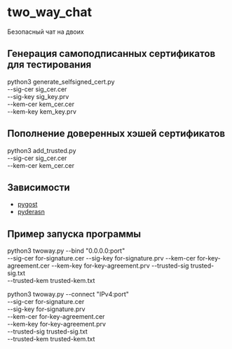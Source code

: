 # two_way_chat
Безопасный чат на двоих

## Генерация самоподписанных сертификатов для тестирования
python3 generate_selfsigned_cert.py  
  --sig-cer sig_cer.cer  
  --sig-key sig_key.prv  
  --kem-cer kem_cer.cer  
  --kem-key kem_key.prv

## Пополнение доверенных хэшей сертификатов
python3 add_trusted.py  
  --sig-cer sig_cer.cer  
  --kem-cer kem_cer.cer 


## Зависимости

- [pygost](http://www.pygost.cypherpunks.su/)
- [pyderasn](http://www.pyderasn.cypherpunks.su/)


## Пример запуска программы
python3 twoway.py --bind "0.0.0.0:port"  
  --sig-cer for-signature.cer 
  --sig-key for-signature.prv 
  --kem-cer for-key-agreement.cer 
  --kem-key for-key-agreement.prv 
  --trusted-sig trusted-sig.txt   
  --trusted-kem trusted-kem.txt

python3 twoway.py --connect "IPv4:port"   
  --sig-cer for-signature.cer  
  --sig-key for-signature.prv  
  --kem-cer for-key-agreement.cer  
  --kem-key for-key-agreement.prv  
  --trusted-sig trusted-sig.txt      
  --trusted-kem trusted-kem.txt  
